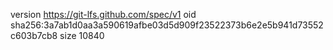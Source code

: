 version https://git-lfs.github.com/spec/v1
oid sha256:3a7ab1d0aa3a590619afbe03d5d909f23522373b6e2e5b941d73552c603b7cb8
size 10840
